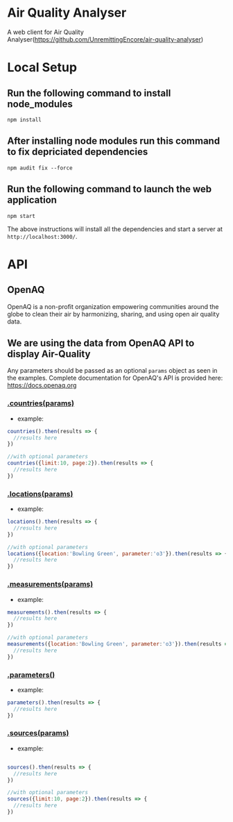 # Air Quality Analyser

A web client for Air Quality Analyser(https://github.com/UnremittingEncore/air-quality-analyser)

# Local Setup

## Run the following command to install node_modules
```
npm install
```

## After installing node modules run this command to fix depriciated dependencies
```
npm audit fix --force 
```
## Run the following command to launch the web application
```
npm start
```

The above instructions will install all the dependencies and start a server at `http://localhost:3000/`.

# API

## OpenAQ
OpenAQ is a non-profit organization empowering communities around the globe to clean their air by harmonizing, sharing, and using open air quality data.

## We are using the data from OpenAQ API to display Air-Quality
Any parameters should be passed as an optional `params` object as seen in the examples.
Complete documentation for OpenAQ's API is provided here: https://docs.openaq.org

### [.countries(params)](https://docs.openaq.org/#api-Countries)
- example:
```javascript
countries().then(results => {
  //results here
})

//with optional parameters
countries({limit:10, page:2}).then(results => {
  //results here
})
```

### [.locations(params)](https://docs.openaq.org/#api-Locations)
- example:
```javascript
locations().then(results => {
  //results here
})

//with optional parameters
locations({location:'Bowling Green', parameter:'o3'}).then(results => {
  //results here
})
```

### [.measurements(params)](https://docs.openaq.org/#api-Measurements)
- example:
```javascript
measurements().then(results => {
  //results here
})

//with optional parameters
measurements({location:'Bowling Green', parameter:'o3'}).then(results => {
  //results here
})
```

### [.parameters()](https://docs.openaq.org/#api-Parameters)
- example:
```javascript
parameters().then(results => {
  //results here
})
```

### [.sources(params)](https://docs.openaq.org/#api-Sources)
- example:
```javascript

sources().then(results => {
  //results here
})

//with optional parameters
sources({limit:10, page:2}).then(results => {
  //results here
})
```

